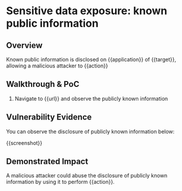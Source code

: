 # Sensitive data exposure: known public information
## Overview
<!--
Provide a 1-2 sentence description - see http://cveproject.github.io/docs/content/key-details-phrasing.pdf for tips

This format is a good guide:
[VULNTYPE] in [COMPONENT] in [APPLICATION] allows [ATTACKER] to [IMPACT] via [VECTOR]


-->
Known public information is disclosed on {{application}} of {{target}}, allowing a malicious attacker to {{action}}

## Walkthrough & PoC
<!--
Provide a step-by-step walkthrough on how to access the vulnerable injection point, and how to exploit the vulnerability.
Adding a dot-pointed walkthrough with relevant screenshots will speed triage time and result in faster rewards!

Example:

1. Login to in-scope asset at <www.bugcrowd.com/login>
1. Browse to account page
1. Modify ID token to add single quote
1. View error which states 'SQL Syntax Error'
1. Replace ID value with `1' waitfor delay '00:00:10'; `
-->

1. Navigate to {{url}} and observe the publicly known information


## Vulnerability Evidence
<!--
Your submission MUST include evidence of the vulnerability and not be theoretical in nature.

For the disclosure of publicly known information please include a screenshot of the disclosed data.
**DO NOT SAVE PII**
-->

You can observe the disclosure of publicly known information below:

{{screenshot}}
## Demonstrated Impact
<!--
Attempt to use the disclosure of publicly known information to perform sensitive functions, but do not save or utilize PII in any way.
-->

A malicious attacker could abuse the disclosure of publicly known information by using it to perform {{action}}.
